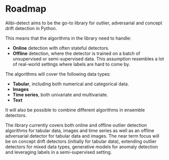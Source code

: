 # Roadmap

Alibi-detect aims to be the go-to library for outlier, adversarial and concept drift detection in Python. 

This means that the algorithms in the library need to handle:
* **Online** detection with often stateful detectors.
* **Offline** detection, where the detector is trained on a batch of unsupervised or semi-supervised data. This assumption resembles a lot of real-world settings where labels are hard to come by.

The algorithms will cover the following data types:
* **Tabular**, including both numerical and categorical data.
* **Images**
* **Time series**, both univariate and multivariate.
* **Text**

It will also be possible to combine different algorithms in ensemble detectors.

The library currently covers both online and offline outlier detection algorithms for tabular data, images and time series as well as an offline adversarial detector for tabular data and images. The near term focus will be on concept drift detectors (initially for tabular data), extending outlier detectors for mixed data types, generative models for anomaly detection and leveraging labels in a semi-supervised setting.